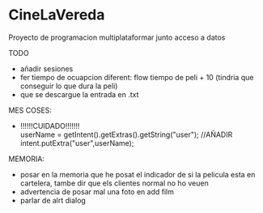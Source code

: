 # CineLaVereda
Proyecto de programacion multiplataformar junto acceso a datos

TODO
  - añadir sesiones
  -   fer tiempo de ocuapcion diferent: flow tiempo de peli + 10 (tindria que conseguir lo que dura la peli)
  - que se descargue la entrada en .txt
  
MES COSES:  
  - !!!!!!CUIDADO!!!!!!!  
        userName = getIntent().getExtras().getString("user");
        //AÑADIR
        intent.putExtra("user",userName);

MEMORIA:
  - posar en la memoria que he posat el indicador de si la pelicula esta en cartelera, tambe dir que els clientes normal no ho veuen
  - advertencia de posar mal una foto en add film
  - parlar de alrt dialog

